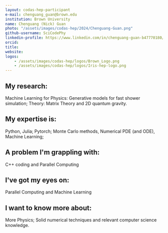 ```yaml
---
layout: codas-hep-participant
e-mail: chenguang_guan@brown.edu
institution: Brown University
name: Chenguang (Nick) Guan
photo: "/assets/images/codas-hep/2024/Chenguang-Guan.png"
github-username: SciCodePhy
linkedin-profile: https://www.linkedin.com/in/chenguang-guan-b47770180/
orcid:
title:
website:
logos:
    - /assets/images/codas-hep/logos/Brown_Logo.png
    - /assets/images/codas-hep/logos/Iris-hep-logo.png
---
```


## My research:
Machine Learning for Physics: Generative models for fast shower simulation; Theory: Matrix Theory and 2D quantum gravity.

## My expertise is:
Python, Julia; Pytorch; Monte Carlo methods, Numerical PDE (and ODE), Machine Learning;

## A problem I'm grappling with:
C++ coding and Parallel Computing

## I've got my eyes on:
Parallel Computing and Machine Learning

## I want to know more about:
More Physics; Solid numerical techniques and relevant computer science knowledge.

